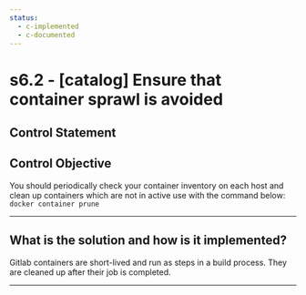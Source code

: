 ```yaml
---
status:
  - c-implemented
  - c-documented
---
```


# s6.2 - \[catalog\] Ensure that container sprawl is avoided

## Control Statement

## Control Objective

You should periodically check your container inventory on each host and clean up containers which are not in active use with the command below:    ```  docker container prune  ```

______________________________________________________________________

## What is the solution and how is it implemented?

Gitlab containers are short-lived and run as steps in a build process. They are cleaned up after their job is completed.

______________________________________________________________________
